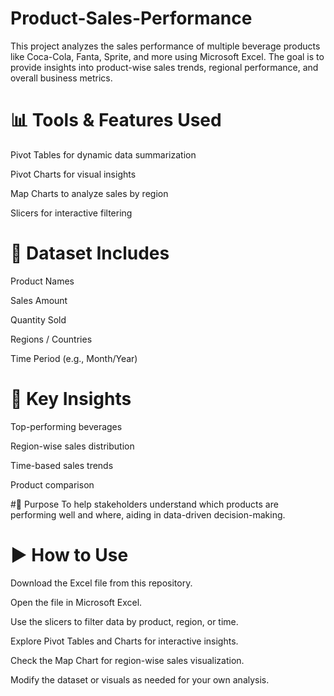# Product-Sales-Performance
This project analyzes the sales performance of multiple beverage products like Coca-Cola, Fanta, Sprite, and more using Microsoft Excel. The goal is to provide insights into product-wise sales trends, regional performance, and overall business metrics.

# 📊 Tools & Features Used
Pivot Tables for dynamic data summarization

Pivot Charts for visual insights

Map Charts to analyze sales by region

Slicers for interactive filtering


# 📁 Dataset Includes
Product Names

Sales Amount

Quantity Sold

Regions / Countries

Time Period (e.g., Month/Year)


# 🎯 Key Insights
Top-performing beverages

Region-wise sales distribution

Time-based sales trends

Product comparison


#📌 Purpose
To help stakeholders understand which products are performing well and where, aiding in data-driven decision-making.

# ▶️ How to Use
Download the Excel file from this repository.

Open the file in Microsoft Excel.

Use the slicers to filter data by product, region, or time.

Explore Pivot Tables and Charts for interactive insights.

Check the Map Chart for region-wise sales visualization.

Modify the dataset or visuals as needed for your own analysis.


